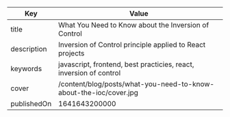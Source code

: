 | Key         | Value                                                              |
| ----------- | ------------------------------------------------------------------ |
| title       | What You Need to Know about the Inversion of Control               |
| description | Inversion of Control principle applied to React projects           |
| keywords    | javascript, frontend, best practicies, react, inversion of control |
| cover       | /content/blog/posts/what-you-need-to-know-about-the-ioc/cover.jpg  |
| publishedOn | 1641643200000                                                      |

